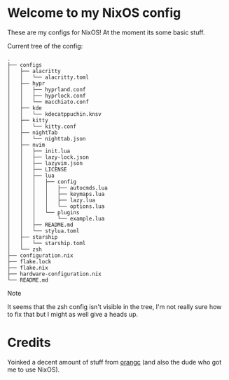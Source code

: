 # Welcome to my NixOS config

These are my configs for NixOS! At the moment its some basic stuff.

Current tree of the config:

```
.
├── configs
│   ├── alacritty
│   │   └── alacritty.toml
│   ├── hypr
│   │   ├── hyprland.conf
│   │   ├── hyprlock.conf
│   │   └── macchiato.conf
│   ├── kde
│   │   └── kdecatppuchin.knsv
│   ├── kitty
│   │   └── kitty.conf
│   ├── nightTab
│   │   └── nighttab.json
│   ├── nvim
│   │   ├── init.lua
│   │   ├── lazy-lock.json
│   │   ├── lazyvim.json
│   │   ├── LICENSE
│   │   ├── lua
│   │   │   ├── config
│   │   │   │   ├── autocmds.lua
│   │   │   │   ├── keymaps.lua
│   │   │   │   ├── lazy.lua
│   │   │   │   └── options.lua
│   │   │   └── plugins
│   │   │       └── example.lua
│   │   ├── README.md
│   │   └── stylua.toml
│   ├── starship
│   │   └── starship.toml
│   └── zsh
├── configuration.nix
├── flake.lock
├── flake.nix
├── hardware-configuration.nix
└── README.md

```

>[!NOTE]
> It seems that the zsh config isn't visible in the tree, I'm not really sure how to fix that but I might as well give a heads up.

# Credits

Yoinked a decent amount of stuff from [orangc](https://github.com/orangci) (and also the dude who got me to use NixOS).
